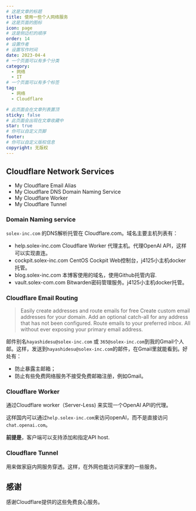 ```yaml
---
# 这是文章的标题
title: 使用一些个人网络服务
# 这是页面的图标
icon: page
# 这是侧边栏的顺序
order: 14
# 设置作者
# 设置写作时间
date: 2023-04-4
# 一个页面可以有多个分类
category:
  - 网络
  - IT
# 一个页面可以有多个标签
tag:
  - 网络
  - Cloudflare

# 此页面会在文章列表置顶
sticky: false
# 此页面会出现在文章收藏中
star: true
# 你可以自定义页脚
footer: 
# 你可以自定义版权信息
copyright: 无版权
---
```





## Cloudflare Network Services

- My Cloudflare Email Alias
- My Cloudflare DNS Domain Naming Service
- My Cloudflare Worker
- My Cloudflare Tunnel

### Domain Naming service

`solex-inc.com` 的DNS解析托管在 Cloudflare.com。域名主要主机列表有：
- help.solex-inc.com  Cloudflare Worker 代理主机。代理OpenAI API，这样可以实现直连。
- cockpit.solex-inc.com CentOS Cockpit Web控制台，j4125小主机docker托管。
- blog.solex-inc.com 本博客使用的域名，使用Github托管内容.
- vault.solex-com.com Bitwarden密码管理服务。j4125小主机docker托管。


### Cloudflare Email Routing

>Easily create addresses and route emails for free
Create custom email addresses for your domain. Add an optional catch-all for any address that has not been configured. Route emails to your preferred inbox. All without ever exposing your primary email address.

邮件别名`hayashidesu@solex-inc.com` 或 `365@solex-inc.com`到我的Gmail个人邮。这样，发送到`hayashidesu@solex-inc.com`的邮件，在Gmail里就能看到。好处有：

- 防止暴露主邮箱；
- 防止有些免费网络服务不接受免费邮箱注册，例如Gmail。


### Cloudflare Worker

通过Cloudflare worker（Server-Less) 来实现一个OpenAI API的代理。

这样国内可以通过`help.solex-inc.com`来访问openAI，而不是直接访问`chat.openai.com`。

**前提是**，客户端可以支持添加和指定API host.


### Cloudflare Tunnel

用来做家庭内网服务穿透。这样，在外网也能访问家里的一些服务。


## 感谢

感谢Cloudflare提供的这些免费良心服务。